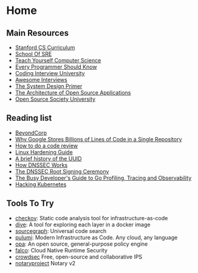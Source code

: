 # Home

## Main Resources

- [Stanford CS Curriculum](https://docs.google.com/spreadsheets/d/1zfw8nPvJeewxcFUBpKUKmAVE8PjnJI7H0CKimdQXxr0/htmlview)
- [School Of SRE](https://linkedin.github.io/school-of-sre/)
- [Teach Yourself Computer Science](https://teachyourselfcs.com/)
- [Every Programmer Should Know](https://github.com/mtdvio/every-programmer-should-know)
- [Coding Interview University](https://github.com/jwasham/coding-interview-university)
- [Awesome Interviews](https://github.com/MaximAbramchuck/awesome-interview-questions)
- [The System Design Primer](https://github.com/donnemartin/system-design-primer)
- [The Architecture of Open Source Applications](https://aosabook.org/en/index.html)
- [Open Source Society University](https://github.com/ossu/computer-science)

## Reading list

- [BeyondCorp](https://www.beyondcorp.com/)
- [Why Google Stores Billions of Lines of Code in a Single Repository](https://cacm.acm.org/magazines/2016/7/204032-why-google-stores-billions-of-lines-of-code-in-a-single-repository/fulltext)
- [How to do a code review](https://google.github.io/eng-practices/review/reviewer/)
- [Linux Hardening Guide](https://madaidans-insecurities.github.io/guides/linux-hardening.html)
- [A brief history of the UUID](https://segment.com/blog/a-brief-history-of-the-uuid/?ct=t%28DevOpsLinks_64%29)
- [How DNSSEC Works](https://www.cloudflare.com/en-gb/dns/dnssec/how-dnssec-works/)
- [The DNSSEC Root Signing Ceremony](https://www.cloudflare.com/en-gb/dns/dnssec/root-signing-ceremony/)
- [The Busy Developer's Guide to Go Profiling, Tracing and Observability](https://github.com/DataDog/go-profiler-notes/blob/main/guide/README.md)
- [Hacking Kubernetes](https://github.com/g3rzi/HackingKubernetes)

## Tools To Try

- [checkov](https://github.com/bridgecrewio/checkov): Static code analysis tool for infrastructure-as-code
- [dive](https://github.com/wagoodman/dive): A tool for exploring each layer in a docker image
- [sourcegraph](https://github.com/sourcegraph/sourcegraph): Universal code search
- [pulumi](https://github.com/pulumi/pulumi): Modern Infrastructure as Code. Any cloud, any language
- [opa](https://github.com/open-policy-agent/opa): An open source, general-purpose policy engine
- [falco](https://github.com/falcosecurity/falco): Cloud Native Runtime Security
- [crowdsec](https://github.com/crowdsecurity/crowdsec) Free, open-source and collaborative IPS
- [notaryproject](https://github.com/notaryproject/notaryproject/) Notary v2
